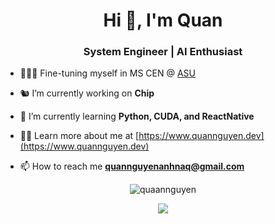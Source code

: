 <h1 align="center">Hi 👋, I'm Quan</h1>
<h3 align="center">System Engineer | AI Enthusiast</h3>

- 👨🏽‍💻 Fine-tuning myself in MS CEN @ [ASU](https://www.asu.edu/)

- 🐿️ I’m currently working on **Chip**

- 🌱 I’m currently learning **Python, CUDA, and ReactNative**

- 👨‍💻 Learn more about me at [https://www.quannguyen.dev](https://www.quannguyen.dev)

- 📫 How to reach me **quannguyenanhnaq@gmail.com**

<p align="center"><img src="https://github-readme-streak-stats.herokuapp.com/?user=QuaanNguyen&" alt="quaannguyen" /></p>
<p align="center">
  <img src="https://github-readme-activity-graph.vercel.app/graph?username=QuaanNguyen&theme=github-compact" />
</p>
